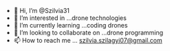 - 👋 Hi, I’m @Szilvia31
- 👀 I’m interested in ...drone technologies 
- 🌱 I’m currently learning ...coding drones 
- 💞️ I’m looking to collaborate on ...drone programming
- 📫 How to reach me ... szilvia.szilagyi07@gmail.com

<!---
Szilvia31/Szilvia31 is a ✨ special ✨ repository because its `README.md` (this file) appears on your GitHub profile.
You can click the Preview link to take a look at your changes.
--->
